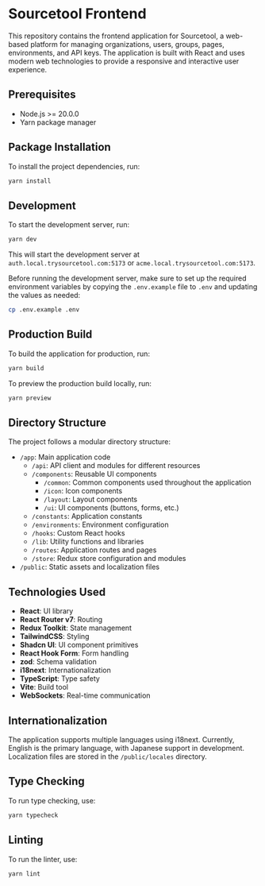 # Sourcetool Frontend

This repository contains the frontend application for Sourcetool, a web-based platform for managing organizations, users, groups, pages, environments, and API keys. The application is built with React and uses modern web technologies to provide a responsive and interactive user experience.

## Prerequisites

- Node.js >= 20.0.0
- Yarn package manager

## Package Installation

To install the project dependencies, run:

```bash
yarn install
```

## Development

To start the development server, run:

```bash
yarn dev
```

This will start the development server at `auth.local.trysourcetool.com:5173` or `acme.local.trysourcetool.com:5173`.

Before running the development server, make sure to set up the required environment variables by copying the `.env.example` file to `.env` and updating the values as needed:

```bash
cp .env.example .env
```

## Production Build

To build the application for production, run:

```bash
yarn build
```

To preview the production build locally, run:

```bash
yarn preview
```

## Directory Structure

The project follows a modular directory structure:

- `/app`: Main application code
  - `/api`: API client and modules for different resources
  - `/components`: Reusable UI components
    - `/common`: Common components used throughout the application
    - `/icon`: Icon components
    - `/layout`: Layout components
    - `/ui`: UI components (buttons, forms, etc.)
  - `/constants`: Application constants
  - `/environments`: Environment configuration
  - `/hooks`: Custom React hooks
  - `/lib`: Utility functions and libraries
  - `/routes`: Application routes and pages
  - `/store`: Redux store configuration and modules
- `/public`: Static assets and localization files

## Technologies Used

- **React**: UI library
- **React Router v7**: Routing
- **Redux Toolkit**: State management
- **TailwindCSS**: Styling
- **Shadcn UI**: UI component primitives
- **React Hook Form**: Form handling
- **zod**: Schema validation
- **i18next**: Internationalization
- **TypeScript**: Type safety
- **Vite**: Build tool
- **WebSockets**: Real-time communication

## Internationalization

The application supports multiple languages using i18next. Currently, English is the primary language, with Japanese support in development. Localization files are stored in the `/public/locales` directory.

## Type Checking

To run type checking, use:

```bash
yarn typecheck
```

## Linting

To run the linter, use:

```bash
yarn lint
```
